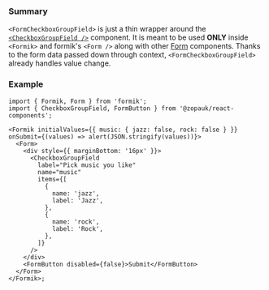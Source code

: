 ### Summary

`<FormCheckboxGroupField>` is just a thin wrapper around the [`<CheckboxGroupField />`](#/Components/Molecules/CheckboxGroupField) component.
It is meant to be used **ONLY** inside `<Formik>` and formik's `<Form />` along with other [Form](#/Organisms/Form) components.
Thanks to the form data passed down through context, `<FormCheckboxGroupField>` already handles value change.

### Example

```tsx
import { Formik, Form } from 'formik';
import { CheckboxGroupField, FormButton } from '@zopauk/react-components';

<Formik initialValues={{ music: { jazz: false, rock: false } }} onSubmit={(values) => alert(JSON.stringify(values))}>
  <Form>
    <div style={{ marginBottom: '16px' }}>
      <CheckboxGroupField
        label="Pick music you like"
        name="music"
        items={[
          {
            name: 'jazz',
            label: 'Jazz',
          },
          {
            name: 'rock',
            label: 'Rock',
          },
        ]}
      />
    </div>
    <FormButton disabled={false}>Submit</FormButton>
  </Form>
</Formik>;
```
